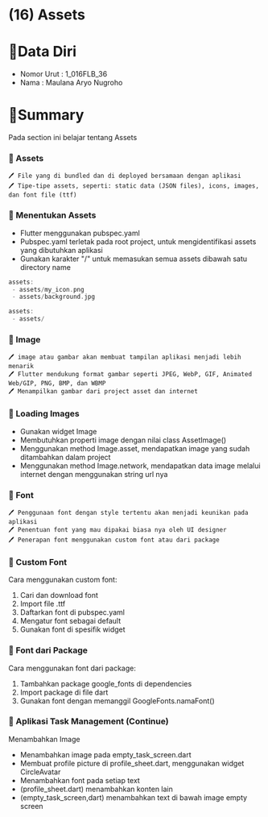 # (16) Assets

# 👨Data Diri
- Nomor Urut : 1_016FLB_36
- Nama : Maulana Aryo Nugroho

# 📔Summary
Pada section ini belajar tentang Assets

### 📘 Assets
~~~
🖊️ File yang di bundled dan di deployed bersamaan dengan aplikasi
🖊️ Tipe-tipe assets, seperti: static data (JSON files), icons, images, dan font file (ttf)
~~~

### 📖 Menentukan Assets
- Flutter menggunakan pubspec.yaml
- Pubspec.yaml terletak pada root project, untuk mengidentifikasi assets yang dibutuhkan aplikasi
- Gunakan karakter "/" untuk memasukan semua assets dibawah satu directory name
~~~dart
assets:
 - assets/my_icon.png
 - assets/background.jpg
~~~
~~~dart
assets:
 - assets/
~~~ 

### 📙 Image
~~~ 
🖊️ image atau gambar akan membuat tampilan aplikasi menjadi lebih menarik
🖊️ Flutter mendukung format gambar seperti JPEG, WebP, GIF, Animated Web/GIP, PNG, BMP, dan WBMP
🖊️ Menampilkan gambar dari project asset dan internet
~~~

### 📖 Loading Images
- Gunakan widget Image
- Membutuhkan properti image dengan nilai class AssetImage()
- Menggunakan method Image.asset, mendapatkan image yang sudah ditambahkan dalam project
- Menggunakan method Image.network, mendapatkan data image melalui internet dengan menggunakan string url nya

### 📗 Font
~~~
🖊️ Penggunaan font dengan style tertentu akan menjadi keunikan pada aplikasi
🖊️ Penentuan font yang mau dipakai biasa nya oleh UI designer
🖊️ Penerapan font menggunakan custom font atau dari package
~~~

### 📖 Custom Font
Cara menggunakan custom font:

1. Cari dan download font
2. Import file .ttf
3. Daftarkan font di pubspec.yaml
4. Mengatur font sebagai default
5. Gunakan font di spesifik widget

### 📖 Font dari Package
Cara menggunakan font dari package:

1. Tambahkan package google_fonts di dependencies
2. Import package di file dart
3. Gunakan font dengan memanggil GoogleFonts.namaFont()

### 📘 Aplikasi Task Management (Continue)
Menambahkan Image
- Menambahkan image pada empty_task_screen.dart
- Membuat profile picture di profile_sheet.dart, menggunakan widget CircleAvatar
- Menambahkan font pada setiap text
- (profile_sheet.dart) menambahkan konten lain
- (empty_task_screen,dart) menambahkan text di bawah image empty screen